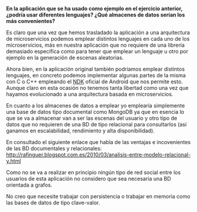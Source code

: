 **En la aplicación que se ha usado como ejemplo en el ejercicio anterior, ¿podría usar diferentes lenguajes? ¿Qué almacenes de datos serían los más convenientes?**

Es claro que una vez que hemos trasladado la aplicación a una arquitectura de microservicios podemos emplear distintos lenguajes en cada uno de los microservicios, más en nuestra aplicación que no requiere de una librería demasiado específica como para tener que emplear un lenguaje u otro por ejemplo en la generación de escenas aleatorias.

Ahora bien, en la aplicación original también podríamos emplear distintos lenguajes, en concreto podemos implementar algunas partes de la misma con C o C++ empleando el [NDK](https://developer.android.com/ndk/index.html) oficial de Android que nos permite esto. Aunque claro en esta ocasión no tenemos tanta libertad como una vez que hayamos evolucionado a una arquitectura basada en microservicios.

En cuanto a los almacenes de datos a emplear yo emplearía simplemente una base de datos tipo documental como MongoDB ya que en esencia lo que se va a almacenar van a ser las escenas del usuario y otro tipo de datos que no requieren de una BD de tipo relacional para consultarlos (así ganamos en escalabilidad, rendimiento y alta disponibilidad).

En consultado el siguiente enlace que habla de las ventajas e incovenientes de las BD documentales y relacionales: http://rafinguer.blogspot.com.es/2010/03/analisis-entre-modelo-relacional-y.html

Como no se va a realizar en principio ningún tipo de red social entre los usuarios de esta aplicación no considero que sea necesaria una BD orientada a grafos.

No creo que necesite trabajar con persistencia o trabajar en memoria como las bases de datos de tipo clave-valor.
